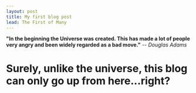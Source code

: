 ```yaml
---
layout: post
title: My first blog post
lead: The First of Many
---
```


**"In the beginning the Universe was created. This has made a lot of people very angry and been widely regarded as a bad move."** <cite>-- Douglas Adams</cite>

# Surely, unlike the universe, this blog can only go up from here...right?